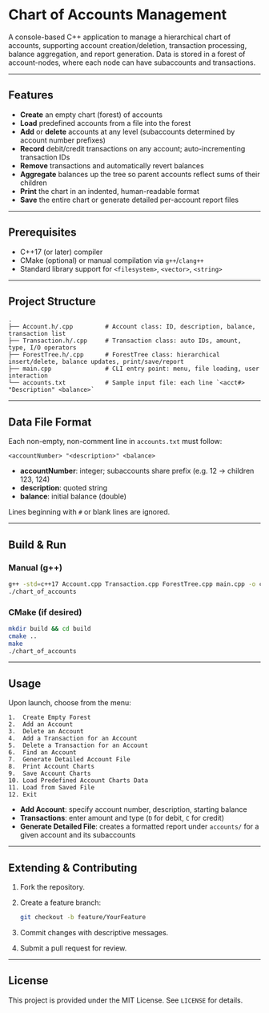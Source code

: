 # Chart of Accounts Management

A console-based C++ application to manage a hierarchical chart of accounts, supporting account creation/deletion, transaction processing, balance aggregation, and report generation. Data is stored in a forest of account-nodes, where each node can have subaccounts and transactions.

---

## Features

* **Create** an empty chart (forest) of accounts
* **Load** predefined accounts from a file into the forest
* **Add** or **delete** accounts at any level (subaccounts determined by account number prefixes)
* **Record** debit/credit transactions on any account; auto-incrementing transaction IDs
* **Remove** transactions and automatically revert balances
* **Aggregate** balances up the tree so parent accounts reflect sums of their children
* **Print** the chart in an indented, human-readable format
* **Save** the entire chart or generate detailed per-account report files

---

## Prerequisites

* C++17 (or later) compiler
* CMake (optional) or manual compilation via `g++`/`clang++`
* Standard library support for `<filesystem>`, `<vector>`, `<string>`

---

## Project Structure

```
.
├── Account.h/.cpp         # Account class: ID, description, balance, transaction list
├── Transaction.h/.cpp     # Transaction class: auto IDs, amount, type, I/O operators
├── ForestTree.h/.cpp      # ForestTree class: hierarchical insert/delete, balance updates, print/save/report
├── main.cpp               # CLI entry point: menu, file loading, user interaction
└── accounts.txt           # Sample input file: each line `<acct#> "Description" <balance>`  
```

---

## Data File Format

Each non-empty, non-comment line in `accounts.txt` must follow:

```
<accountNumber> "<description>" <balance>
```

* **accountNumber**: integer; subaccounts share prefix (e.g. 12 → children 123, 124)
* **description**: quoted string
* **balance**: initial balance (double)

Lines beginning with `#` or blank lines are ignored.

---

## Build & Run

### Manual (g++)

```bash
g++ -std=c++17 Account.cpp Transaction.cpp ForestTree.cpp main.cpp -o chart_of_accounts
./chart_of_accounts
```

### CMake (if desired)

```bash
mkdir build && cd build
cmake ..
make
./chart_of_accounts
```

---

## Usage

Upon launch, choose from the menu:

```
1.  Create Empty Forest
2.  Add an Account
3.  Delete an Account
4.  Add a Transaction for an Account
5.  Delete a Transaction for an Account
6.  Find an Account
7.  Generate Detailed Account File
8.  Print Account Charts
9.  Save Account Charts
10. Load Predefined Account Charts Data
11. Load from Saved File
12. Exit
```

* **Add Account**: specify account number, description, starting balance
* **Transactions**: enter amount and type (`D` for debit, `C` for credit)
* **Generate Detailed File**: creates a formatted report under `accounts/` for a given account and its subaccounts

---

## Extending & Contributing

1. Fork the repository.
2. Create a feature branch:

   ```bash
   git checkout -b feature/YourFeature
   ```
3. Commit changes with descriptive messages.
4. Submit a pull request for review.

---

## License

This project is provided under the MIT License. See `LICENSE` for details.
